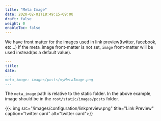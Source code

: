 ```yaml
---
title: "Meta Image"
date: 2020-02-01T18:49:15+09:00
draft: false
weight: 0
enableToc: false
---
```


We have front matter for the images used in link preview(twitter, facebook, etc...)
If the meta_image front-matter is not set, `image` front-matter will be used instead(as a default value).

```yaml
---
title:
date:
...
meta_image: images/posts/myMetaImage.png
---
```

The `meta_image` path is relative to the static folder. In the above example, image should be in the `root/static/images/posts` folder.

{{< img src="/images/configuration/linkpreview.png" title="Link Preview" caption="twitter card" alt="twitter card">}}